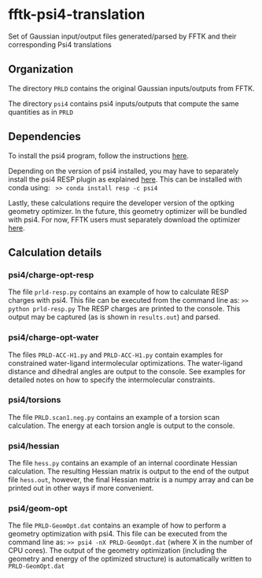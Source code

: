 # fftk-psi4-translation
Set of Gaussian input/output files generated/parsed by FFTK and their corresponding Psi4 translations

## Organization
The directory `PRLD` contains the original Gaussian inputs/outputs from FFTK.

The directory `psi4` contains psi4 inputs/outputs that compute the same quantities as in `PRLD`

## Dependencies
To install the psi4 program, follow the instructions [here](https://psicode.org/installs/v14/).

Depending on the version of psi4 installed, you may have to separately install the psi4 RESP plugin as explained [here](https://github.com/cdsgroup/resp). This can be installed with conda using:
``` >> conda install resp -c psi4```

Lastly, these calculations require the developer version of the optking geometry optimizer. In the future, this geometry optimizer will be bundled with psi4. For now, FFTK users must separately download the optimizer [here](https://github.com/psi-rking/optking).

## Calculation details

### psi4/charge-opt-resp

The file `prld-resp.py` contains an example of how to calculate RESP charges with psi4. This file can be executed from the command line as:
``` >> python prld-resp.py ```
The RESP charges are printed to the console. This output may be captured (as is shown in `results.out`) and parsed.

### psi4/charge-opt-water

The files `PRLD-ACC-H1.py` and `PRLD-ACC-H1.py` contain examples for constrained water-ligand intermolecular optimizations. The water-ligand distance and dihedral angles are output to the console. See examples for detailed notes on how to specify the intermolecular constraints.

### psi4/torsions

The file `PRLD.scan1.neg.py` contains an example of a torsion scan calculation. The energy at each torsion angle is output to the console.

### psi4/hessian

The file `hess.py` contains an example of an internal coordinate Hessian calculation. The resulting Hessian matrix is output to the end of the output file `hess.out`, however, the final Hessian matrix is a numpy array and can be printed out in other ways if more convenient.

### psi4/geom-opt

The file `PRLD-GeomOpt.dat` contains an example of how to perform a geometry optimization with psi4. This file can be executed from the command line as:
``` >> psi4 -nX PRLD-GeomOpt.dat ``` 
(where X in the number of CPU cores). The output of the geometry optimization (including the geometry and energy of the optimized structure) is automatically written to `PRLD-GeomOpt.dat`







